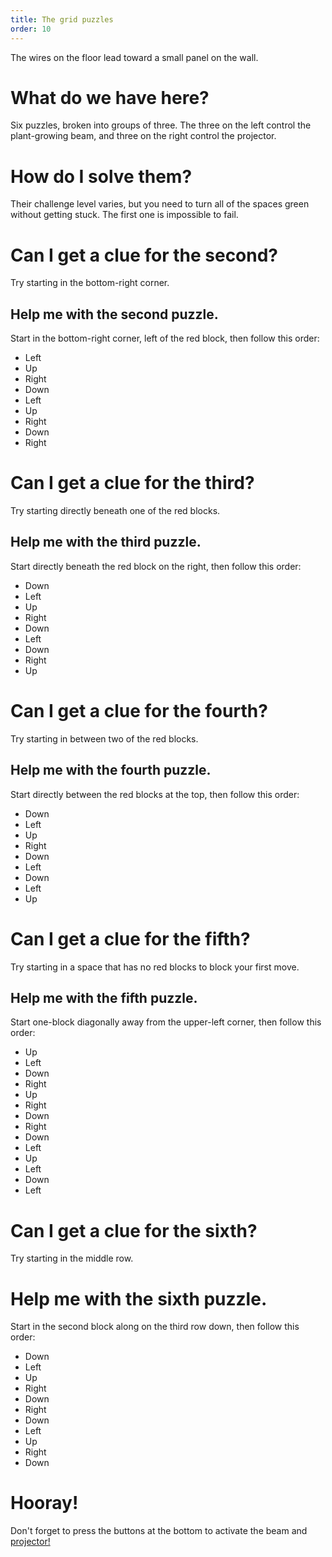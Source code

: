 ```yaml
---
title: The grid puzzles
order: 10
---
```


The wires on the floor lead toward a small panel on the wall.

# What do we have here?
Six puzzles, broken into groups of three. The three on the left control the plant-growing beam, and three on the right control the projector.

# How do I solve them?
Their challenge level varies, but you need to turn all of the spaces green without getting stuck. The first one is impossible to fail.

# Can I get a clue for the second?
Try starting in the bottom-right corner.

## Help me with the second puzzle.
Start in the bottom-right corner, left of the red block, then follow this order:
* Left
* Up
* Right
* Down
* Left
* Up
* Right
* Down
* Right

# Can I get a clue for the third?
Try starting directly beneath one of the red blocks.

## Help me with the third puzzle.
Start directly beneath the red block on the right, then follow this order:
* Down
* Left
* Up
* Right
* Down
* Left
* Down
* Right
* Up

# Can I get a clue for the fourth?
Try starting in between two of the red blocks.

## Help me with the fourth puzzle.
Start directly between the red blocks at the top, then follow this order:
* Down
* Left
* Up
* Right
* Down
* Left
* Down
* Left
* Up

# Can I get a clue for the fifth?
Try starting in a space that has no red blocks to block your first move.

## Help me with the fifth puzzle.
Start one-block diagonally away from the upper-left corner, then follow this order:
* Up
* Left
* Down
* Right
* Up
* Right
* Down
* Right
* Down
* Left
* Up
* Left
* Down
* Left

# Can I get a clue for the sixth?
Try starting in the middle row.

# Help me with the sixth puzzle.
Start in the second block along on the third row down, then follow this order: 
* Down
* Left
* Up
* Right
* Down
* Right
* Down
* Left
* Up
* Right
* Down

# Hooray!
Don't forget to press the buttons at the bottom to activate the beam and [projector!](projector)
